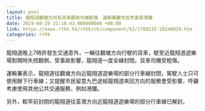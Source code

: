 ```yaml
---
layout: post
title: 龍翔道觀塘方向有貨車翻側司機輕傷　運輸署籲市民考慮乘港鐵
date: 2024-08-29 21:10:43.000000000 +08:00
link: https://news.rthk.hk/rthk/ch/component/k2/1768215-20240829.htm
categories: rthk
---
```


龍翔道晚上7時許發生交通意外，一輛往觀塘方向行駛的貨車，駛至近龍翔道遊樂場對開時失控翻側，受事故影響，龍翔道一度全線封閉。貨車司機受輕傷。

運輸署表示，龍翔道往觀塘方向近龍翔道遊樂場的部分行車線封閉，駕駛人士只可使用餘下行車線；又提醒市民留意九巴途經龍翔道來回方向的服務會受影響，呼籲考慮使用其他公共交通服務，例如港鐵。

另外，較早前封閉的龍翔道往荃灣方向近龍翔道遊樂場的部分行車線已解封。
